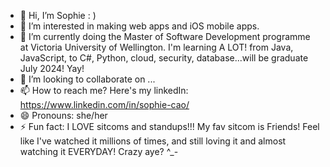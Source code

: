 - 👋 Hi, I’m Sophie : )
- 👀 I’m interested in making web apps and iOS mobile apps.
- 🌱 I’m currently doing the Master of Software Development programme at Victoria University of Wellington. I'm learning A LOT! from Java, JavaScript, to C#, Python, cloud, security, database...will be graduate July 2024! Yay! 
- 💞️ I’m looking to collaborate on ...
- 📫 How to reach me? Here's my linkedIn: https://www.linkedin.com/in/sophie-cao/
- 😄 Pronouns: she/her
- ⚡ Fun fact: I LOVE sitcoms and standups!!! My fav sitcom is Friends! Feel like I've watched it millions of times, and still loving it and almost watching it EVERYDAY! Crazy aye? ^_-

<!---
Sophie-coffee-addict/Sophie-coffee-addict is a ✨ special ✨ repository because its `README.md` (this file) appears on your GitHub profile.
You can click the Preview link to take a look at your changes.
--->
